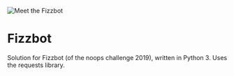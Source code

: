 ![Meet the Fizzbot](https://user-images.githubusercontent.com/212941/59296232-4da28880-8c3a-11e9-8ce8-05eef6210121.png)

# Fizzbot

Solution for Fizzbot (of the noops challenge 2019), written in Python 3.
Uses the requests library.
